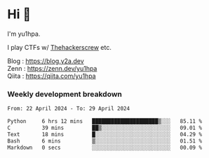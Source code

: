 # Hi 👋

I'm yu1hpa.

I play CTFs w/ [Thehackerscrew](https://www.thehackerscrew.team/) etc.

Blog : https://blog.y2a.dev  
Zenn : https://zenn.dev/yu1hpa  
Qiita : https://qiita.com/yu1hpa  

### Weekly development breakdown

<!--START_SECTION:waka-->

```txt
From: 22 April 2024 - To: 29 April 2024

Python     6 hrs 12 mins   █████████████████████▒░░░   85.11 %
C          39 mins         ██▒░░░░░░░░░░░░░░░░░░░░░░   09.01 %
Text       18 mins         █░░░░░░░░░░░░░░░░░░░░░░░░   04.29 %
Bash       6 mins          ▒░░░░░░░░░░░░░░░░░░░░░░░░   01.51 %
Markdown   0 secs          ░░░░░░░░░░░░░░░░░░░░░░░░░   00.09 %
```

<!--END_SECTION:waka-->

